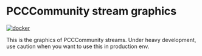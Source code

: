# PCCCommunity stream graphics

[![docker](https://github.com/tpc3/nodecg-PCCCommunity/actions/workflows/docker.yml/badge.svg)](https://github.com/tpc3/nodecg-PCCCommunity/actions/workflows/docker.yml)

This is the graphics of PCCCommunity streams.
Under heavy development, use caution when you want to use this in production env.
